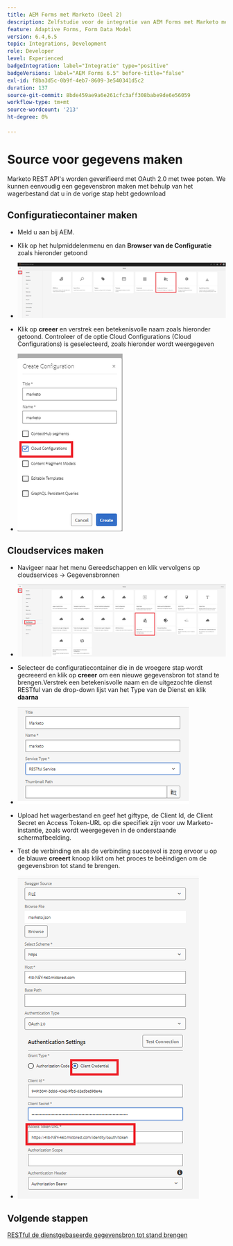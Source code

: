 ```yaml
---
title: AEM Forms met Marketo (Deel 2)
description: Zelfstudie voor de integratie van AEM Forms met Marketo met behulp van het AEM Forms-formuliergegevensmodel.
feature: Adaptive Forms, Form Data Model
version: 6.4,6.5
topic: Integrations, Development
role: Developer
level: Experienced
badgeIntegration: label="Integratie" type="positive"
badgeVersions: label="AEM Forms 6.5" before-title="false"
exl-id: f8ba3d5c-0b9f-4eb7-8609-3e540341d5c2
duration: 137
source-git-commit: 8bde459ae9a6e261cfc3aff308babe9de6e56059
workflow-type: tm+mt
source-wordcount: '213'
ht-degree: 0%

---
```


# Source voor gegevens maken

Marketo REST API&#39;s worden geverifieerd met OAuth 2.0 met twee poten. We kunnen eenvoudig een gegevensbron maken met behulp van het wagerbestand dat u in de vorige stap hebt gedownload

## Configuratiecontainer maken

* Meld u aan bij AEM.
* Klik op het hulpmiddelenmenu en dan **Browser van de Configuratie** zoals hieronder getoond

* ![ hulpmiddelmenu ](assets/datasource3.png)

* Klik op **creeer** en verstrek een betekenisvolle naam zoals hieronder getoond. Controleer of de optie Cloud Configurations (Cloud Configurations) is geselecteerd, zoals hieronder wordt weergegeven

* ![ configuratiecontainer ](assets/datasource4.png)

## Cloudservices maken

* Navigeer naar het menu Gereedschappen en klik vervolgens op cloudservices -> Gegevensbronnen

* ![ wolk-diensten ](assets/datasource5.png)

* Selecteer de configuratiecontainer die in de vroegere stap wordt gecreeerd en klik op **creeer** om een nieuwe gegevensbron tot stand te brengen.Verstrek een betekenisvolle naam en de uitgezochte dienst RESTful van de drop-down lijst van het Type van de Dienst en klik **daarna**
* ![ nieuw-gegeven-bron ](assets/datasource6.png)

* Upload het wagerbestand en geef het giftype, de Client Id, de Client Secret en Access Token-URL op die specifiek zijn voor uw Marketo-instantie, zoals wordt weergegeven in de onderstaande schermafbeelding.

* Test de verbinding en als de verbinding succesvol is zorg ervoor u op de blauwe **creeert** knoop klikt om het proces te beëindigen om de gegevensbron tot stand te brengen.

* ![ gegeven-bron-config ](assets/datasource1.png)


## Volgende stappen

[RESTful de dienstgebaseerde gegevensbron tot stand brengen](./part3.md)
